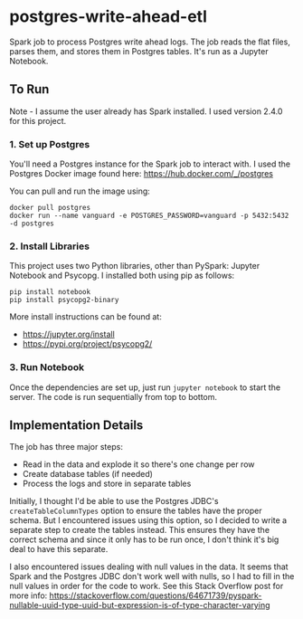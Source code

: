 # postgres-write-ahead-etl
Spark job to process Postgres write ahead logs.  The job reads the flat files, parses them, and stores them in Postgres tables.  It's run as a Jupyter Notebook.

## To Run

Note - I assume the user already has Spark installed.  I used version 2.4.0 for this project.

### 1. Set up Postgres

You'll need a Postgres instance for the Spark job to interact with.  I used the Postgres Docker image found here: https://hub.docker.com/_/postgres

You can pull and run the image using:
```
docker pull postgres
docker run --name vanguard -e POSTGRES_PASSWORD=vanguard -p 5432:5432 -d postgres
```

### 2. Install Libraries

This project uses two Python libraries, other than PySpark: Jupyter Notebook and Psycopg.  I installed both using pip as follows:

```
pip install notebook
pip install psycopg2-binary
```

More install instructions can be found at:
- https://jupyter.org/install
- https://pypi.org/project/psycopg2/

### 3. Run Notebook

Once the dependencies are set up, just run `jupyter notebook` to start the server.  The code is run sequentially from top to bottom.

## Implementation Details

The job has three major steps:
- Read in the data and explode it so there's one change per row
- Create database tables (if needed)
- Process the logs and store in separate tables

Initially, I thought I'd be able to use the Postgres JDBC's `createTableColumnTypes` option to ensure the tables have the proper schema.  But I encountered issues using this option, so I decided to write a separate step to create the tables instead.  This ensures they have the correct schema and since it only has to be run once, I don't think it's big deal to have this separate.

I also encountered issues dealing with null values in the data.  It seems that Spark and the Postgres JDBC don't work well with nulls, so I had to fill in the null values in order for the code to work.  See this Stack Overflow post for more info: https://stackoverflow.com/questions/64671739/pyspark-nullable-uuid-type-uuid-but-expression-is-of-type-character-varying

